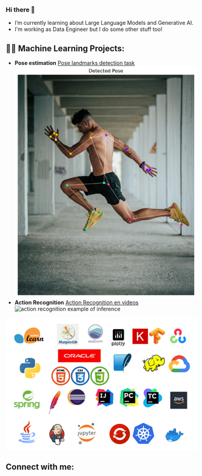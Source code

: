 ### Hi there 👋
-  I’m currently learning about Large Language Models and Generative AI.
-  I'm working as Data Engineer but I do some other stuff too!

<h2> 👩‍💻 Machine Learning Projects:</h2>

 - <b>Pose estimation</b> [Pose landmarks detection task](https://github.com/pilarcode/pose_estimation/)  
    ![Pose Estimation](https://github.com/pilarcode/human_pose_estimation/blob/main/docs/output.png)
 - <b>Action Recognition</b> [Action Recognition en videos](https://github.com/pilarcode/action-recognition-in-videos)
   ![action recognition example of inference]([/images/action_recognition.png](https://github.com/pilarcode/demos/blob/main/images/action_recognition.png))
    
<p align="center">
  <img src="https://github.com/pilarcode/pilarcode/blob/main/images/tools.png">
</p>

<h2>  Connect with me:</h2>
<img align="left" alt="" width="22px" src="https://cdn.jsdelivr.net/npm/simple-icons@v3/icons/twitter.svg" />
<img align="left" alt="" width="22px" src="https://cdn.jsdelivr.net/npm/simple-icons@v3/icons/linkedin.svg" />
<img align="left" alt="" width="22px" src="https://cdn.jsdelivr.net/npm/simple-icons@v3/icons/instagram.svg" />
